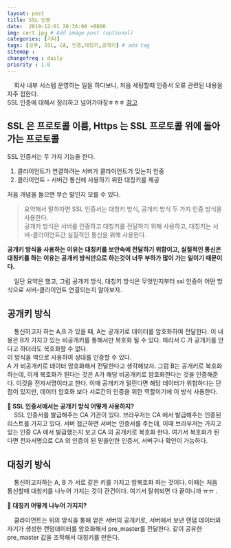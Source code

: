 ```yaml
---
layout: post
title: SSL 인증 
date:  2019-12-01 20:36:00 +0800
img: cert.jpg # Add image post (optional)
categories: [기타]
tags: [공부, SSL, CA, 인증,대칭키,공개키] # add tag
sitemap :
changefreq : daily
priority : 1.0
---
```


&nbsp;&nbsp;&nbsp;&nbsp;회사 내부 시스템 운영하는 일을 하다보니, 처음 세팅할때 인증서 오류 관련된 내용을 자주 접한다.  
SSL 인증에 대해서 정리하고 넘어가야징ㅎㅎㅎ [참고](https://12bme.tistory.com/80)

## SSL 은 프로토콜 이름, Https 는 SSL 프로토콜 위에 돌아가는 프로토콜

SSL 인증서는 두 가지 기능을 한다. 
1. 클라이언트가 연결하려는 서버가 클라이언트가 맞는지 인증 
2. 클라이언트 - 서버간 통신에 사용하기 위한 대칭키를 제공 

처음 개념을 들으면 무슨 말인지 모를 수 있다.  

> 요약해서 말하자면 SSL 인증서는 대칭키 방식, 공개키 방식 두 가지 인증 방식을 사용한다.   
공개키 방식은 서버를 인증하고 대칭키를 전달하기 위해 사용하고, 대칭키는 서버-클라이언트간 실질적인 통신을 위해 사용한다.  

**공개키 방식을 사용하는 이유는 대칭키를 보안속에 전달하기 위함이고, 실질적인 통신은 대칭키를 하는 이유는 공개키 방식만으로 하는것이 너무 부하가 많이 가는 일이기 때문이다.**  

&nbsp;&nbsp;&nbsp;&nbsp;일단 요약은 했고, 그럼 공개키 방식, 대칭키 방식은 무엇인지부터 ssl 인증이 어떤 방식으로 서버-클라이언트 연결되는지 알아보자.  

## 공개키 방식   
&nbsp;&nbsp;&nbsp;&nbsp;통신하고자 하는 A,B 가 있을 때, A는 공개키로 데이터를 암호화하여 전달한다. 이 내용은 B가 가지고 있는 비공개키를 통해서만 복호화 될 수 있다. 따라서 C 가 공개키를 안다고 하더라도 복호화할 수 없다.  
이 방식을 역으로 사용하여 상대를 인증할 수 있다.   
A 가 비공개키로 데이터 암호화해서 전달한다고 생각해보자. 그럼 B는 공개키로 복호화하는데, 이게 복호화가 된다는 것은 A가 해당 비공개키로 암호화한다는 것을 인증해준다. 이것을 전자서명이라고 한다.  이때 공개키가 털린다면 해당 데이터가 위험하다는 단점이 있지만, 데이터 암호화 보다 서로간의 인증을 위한 역할이기에 이 방식 사용한다.  

**:thinking: SSL 인증서에서는 공개키 방식 어떻게 사용하지?**    
&nbsp;&nbsp;&nbsp;&nbsp;SSL 인증서를 발급해주는 CA 기관이 있다. 브라우저는 CA 에서 발급해주는 인증된 리스트를 가지고 있다.  서버 접근하면 서버는 인증서를 주는데, 이때 브라우저는 가지고 있는 인증 CA 에서 발급했는지 보고 CA 의 공개키로 복호화 한다.  여기서 복호화가 된다면 전자서명으로 CA 의 인증이 된 믿을만한 인증서, 서버구나 확인이 가능하다.  

## 대칭키 방식
&nbsp;&nbsp;&nbsp;&nbsp;통신하고자하는 A, B 가 서로 같은 키를 가지고 암복호화 하는 것이다. 이때는 처음 통신할때 대칭키를 나누어 가지는 것이 관건이다.  여기서 탈취되면 다 끝이니까 ㅠㅠ .  

**:thinking: 대칭키 어떻게 나누어 가지지?**  

&nbsp;&nbsp;&nbsp;&nbsp;클라이언트는 위의 방식을 통해 얻은 서버의 공개키로, 서버에서 보낸 랜덤 데이터와 자기가 생성한 랜덤데이터를 암호화해서 pre_master를 전달한다.  같이 공유한 pre_master 값을 조작해서 대칭키를 만든다.   


